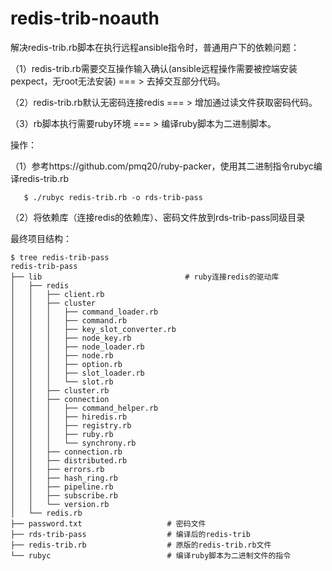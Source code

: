 # redis-trib-noauth

解决redis-trib.rb脚本在执行远程ansible指令时，普通用户下的依赖问题：

（1）redis-trib.rb需要交互操作输入确认(ansible远程操作需要被控端安装pexpect，无root无法安装) === > 去掉交互部分代码。

（2）redis-trib.rb默认无密码连接redis  === > 增加通过读文件获取密码代码。

（3）rb脚本执行需要ruby环境  === > 编译ruby脚本为二进制脚本。

操作：

（1）参考https://github.com/pmq20/ruby-packer，使用其二进制指令rubyc编译redis-trib.rb

```# shell
   $ ./rubyc redis-trib.rb -o rds-trib-pass
```

（2）将依赖库（连接redis的依赖库）、密码文件放到rds-trib-pass同级目录

最终项目结构：
```shell
$ tree redis-trib-pass
redis-trib-pass
├── lib                                # ruby连接redis的驱动库
│   ├── redis
│   │   ├── client.rb
│   │   ├── cluster
│   │   │   ├── command_loader.rb
│   │   │   ├── command.rb
│   │   │   ├── key_slot_converter.rb
│   │   │   ├── node_key.rb
│   │   │   ├── node_loader.rb
│   │   │   ├── node.rb
│   │   │   ├── option.rb
│   │   │   ├── slot_loader.rb
│   │   │   └── slot.rb
│   │   ├── cluster.rb
│   │   ├── connection
│   │   │   ├── command_helper.rb
│   │   │   ├── hiredis.rb
│   │   │   ├── registry.rb
│   │   │   ├── ruby.rb
│   │   │   └── synchrony.rb
│   │   ├── connection.rb
│   │   ├── distributed.rb
│   │   ├── errors.rb
│   │   ├── hash_ring.rb
│   │   ├── pipeline.rb
│   │   ├── subscribe.rb
│   │   └── version.rb
│   └── redis.rb
├── password.txt                   # 密码文件
├── rds-trib-pass                  # 编译后的redis-trib
├── redis-trib.rb                  # 原版的redis-trib.rb文件
└── rubyc                          # 编译ruby脚本为二进制文件的指令
```
